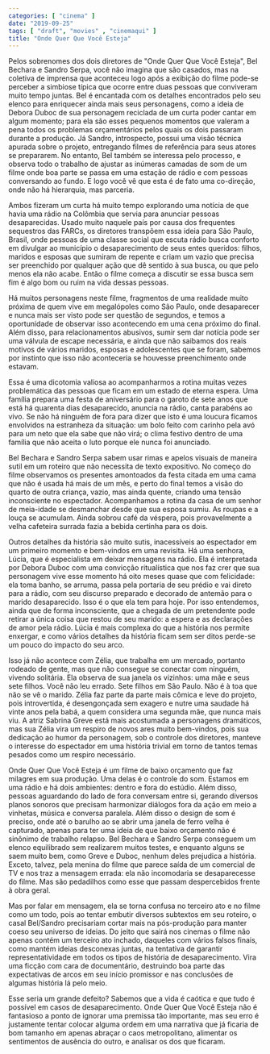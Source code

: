```yaml
---
categories: [ "cinema" ]
date: "2019-09-25"
tags: [ "draft", "movies" , "cinemaqui" ]
title: "Onde Quer Que Você Esteja"
---
```

Pelos sobrenomes dos dois diretores de "Onde Quer Que Você Esteja",
Bel Bechara e Sandro Serpa, você não imagina que são casados,
mas na coletiva de imprensa que aconteceu logo após a exibição do
filme pode-se perceber a simbiose típica que ocorre entre duas pessoas
que conviveram muito tempo juntas. Bel é encantada com os detalhes
encontrados pelo seu elenco para enriquecer ainda mais seus personagens,
como a ideia de Debora Duboc de sua personagem reciclada de um curta
poder cantar em algum momento; para ela são esses pequenos momentos que
valeram a pena todos os problemas orçamentários pelos quais os dois
passaram durante a produção. Já Sandro, introspecto, possui uma visão
técnica apurada sobre o projeto, entregando filmes de referência para
seus atores se prepararem. No entanto, Bel também se interessa pelo
processo, e observa todo o trabalho de ajustar as inúmeras camadas de
som de um filme onde boa parte se passa em uma estação de rádio e
com pessoas conversando ao fundo. E logo você vê que esta é de fato
uma co-direção, onde não há hierarquia, mas parceria.

Ambos fizeram um curta há muito tempo explorando uma notícia de
que havia uma rádio na Colômbia que servia para anunciar pessoas
desaparecidas. Usado muito naquele país por causa dos frequentes
sequestros das FARCs, os diretores transpõem essa ideia para São Paulo,
Brasil, onde pessoas de uma classe social que escuta rádio busca conforto
em divulgar ao município o desaparecimento de seus entes queridos:
filhos, maridos e esposas que sumiram de repente e criam um vazio que
precisa ser preenchido por qualquer ação que dê sentido à sua busca,
ou que pelo menos ela não acabe. Então o filme começa a discutir se
essa busca sem fim é algo bom ou ruim na vida dessas pessoas.

Há muitos personagens neste filme, fragmentos de uma realidade
muito próxima de quem vive em megalópoles como São Paulo, onde
desaparecer e nunca mais ser visto pode ser questão de segundos, e
temos a oportunidade de observar isso acontecendo em uma cena próximo
do final. Além disso, para relacionamentos abusivos, sumir sem dar
notícia pode ser uma válvula de escape necessária, e ainda que não
saibamos dos reais motivos de vários maridos, esposas e adolescentes
que se foram, sabemos por instinto que isso não aconteceria se houvesse
preenchimento onde estavam.

Essa é uma dicotomia valiosa ao acompanharmos a rotina muitas vezes
problemática das pessoas que ficam em um estado de eterna espera. Uma
família prepara uma festa de aniversário para o garoto de sete anos que
está há quarenta dias desaparecido, anuncia na rádio, canta parabéns
ao vivo. Se não há ninguém de fora para dizer que isto é uma loucura
ficamos envolvidos na estranheza da situação: um bolo feito com carinho
pela avó para um neto que ela sabe que não virá; o clima festivo dentro
de uma família que não aceita o luto porque ele nunca foi anunciado.

Bel Bechara e Sandro Serpa sabem usar rimas e apelos visuais de maneira
sutil em um roteiro que não necessita de texto expositivo. No começo
do filme observamos os presentes amontoados da festa citada em uma cama
que não é usada há mais de um mês, e perto do final temos a visão do
quarto de outra criança, vazio, mas ainda quente, criando uma tensão
inconsciente no espectador. Acompanhamos a rotina da casa de um senhor
de meia-idade se desmanchar desde que sua esposa sumiu. As roupas e a
louça se acumulam. Ainda sobrou café da véspera, pois provavelmente
a velha cafeteira surrada fazia a bebida certinha para os dois.

Outros detalhes da história são muito sutis, inacessíveis ao espectador
em um primeiro momento e bem-vindos em uma revisita. Há uma senhora,
Lúcia, que é especialista em deixar mensagens na rádio. Ela é
interpretada por Debora Duboc com uma convicção ritualística que
nos faz crer que sua personagem vive esse momento há oito meses quase
que com felicidade: ela toma banho, se arruma, passa pela portaria de
seu prédio e vai direto para a rádio, com seu discurso preparado e
decorado de antemão para o marido desaparecido. Isso é o que ela tem
para hoje. Por isso entendemos, ainda que de forma inconsciente, que
a chegada de um pretendente pode retirar a única coisa que restou de
seu marido: a espera e as declarações de amor pela rádio. Lúcia é
mais complexa do que a história nos permite enxergar, e como vários
detalhes da história ficam sem ser ditos perde-se um pouco do impacto
do seu arco.

Isso já não acontece com Zélia, que trabalha em um mercado, portanto
rodeado de gente, mas que não consegue se conectar com ninguém, vivendo
solitária. Ela observa de sua janela os vizinhos: uma mãe e seus sete
filhos. Você não leu errado. Sete filhos em São Paulo. Não é à
toa que não se vê o marido. Zélia faz parte da parte mais cômica
e leve do projeto, pois introvertida, é desengonçada sem exagero e
nutre uma saudade há vinte anos pela babá, a quem considera uma segunda
mãe, que nunca mais viu. A atriz Sabrina Greve está mais acostumada a
personagens dramáticos, mas sua Zélia vira um respiro de novos ares
muito bem-vindos, pois sua dedicação ao humor da personagem, sob o
controle dos diretores, manteve o interesse do espectador em uma história
trivial em torno de tantos temas pesados como um respiro necessário.

Onde Quer Que Você Esteja é um filme de baixo orçamento que faz
milagres em sua produção. Uma delas é o controle do som. Estamos em
uma rádio e há dois ambientes: dentro e fora do estúdio. Além disso,
pessoas aguardando do lado de fora conversam entre si, gerando diversos
planos sonoros que precisam harmonizar diálogos fora da ação em meio
a vinhetas, música e conversa paralela. Além disso o design de som
é preciso, onde até o barulho ao se abrir uma janela de ferro velha
é capturado, apenas para ter uma ideia de que baixo orçamento não é
sinônimo de trabalho relapso. Bel Bechara e Sandro Serpa conseguem um
elenco equilibrado sem realizarem muitos testes, e enquanto alguns se saem
muito bem, como Greve e Duboc, nenhum deles prejudica a história. Exceto,
talvez, pela menina do filme que parece saída de um comercial de TV
e nos traz a mensagem errada: ela não incomodaria se desaparecesse do
filme. Mas são pedadilhos como esse que passam despercebidos frente à
obra geral.

Mas por falar em mensagem, ela se torna confusa no terceiro ato e no
filme como um todo, pois ao tentar embutir diversos subtextos em seu
roteiro, o casal Bel/Sandro precisariam cortar mais na pós-produção
para manter coeso seu universo de ideias. Do jeito que sairá nos
cinemas o filme não apenas contém um terceiro ato inchado, daqueles
com vários falsos finais, como mantém ideias desconexas juntas, na
tentativa de garantir representatividade em todos os tipos de história de
desaparecimento. Vira uma ficção com cara de documentário, destruindo
boa parte das expectativas de arcos em seu início promissor e nas
conclusões de algumas história lá pelo meio.

Esse seria um grande defeito? Sabemos que a vida é caótica e que tudo
é possível em casos de desaparecimento. Onde Quer Que Você Esteja não
é fantasioso a ponto de ignorar uma premissa tão importante, mas seu
erro é justamente tentar colocar alguma ordem em uma narrativa que já
ficaria de bom tamanho em apenas abraçar o caos metropolitano, alimentar
os sentimentos de ausência do outro, e analisar os dos que ficaram.
